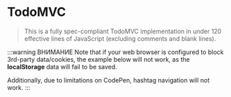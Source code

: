 # TodoMVC

> This is a fully spec-compliant TodoMVC implementation in under 120 effective lines of JavaScript (excluding comments and blank lines).

:::warning ВНИМАНИЕ
Note that if your web browser is configured to block 3rd-party data/cookies, the example below will not work, as the **localStorage** data will fail to be saved.

Additionally, due to limitations on CodePen, hashtag navigation will not work.
:::

<common-codepen-snippet title="Vue 3 TodoMVC" slug="Yzqyozj" tab="js,result" />
